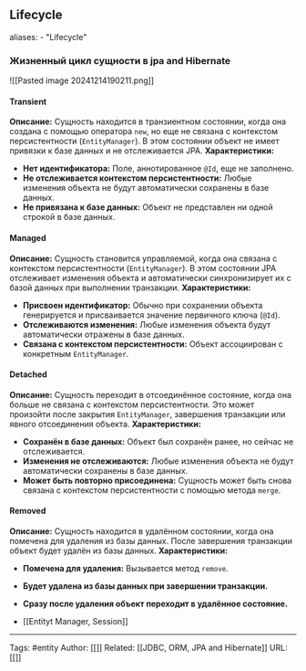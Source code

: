 ## Lifecycle
aliases: 
	- "Lifecycle"

### Жизненный цикл сущности в jpa and Hibernate

![[Pasted image 20241214190211.png]]

#### Transient 
**Описание:** Сущность находится в транзиентном состоянии, когда она создана с помощью оператора `new`, но еще не связана с контекстом персистентности (`EntityManager`). В этом состоянии объект не имеет привязки к базе данных и не отслеживается JPA.
**Характеристики:**
- **Нет идентификатора:** Поле, аннотированное `@Id`, еще не заполнено.
- **Не отслеживается контекстом персистентности:** Любые изменения объекта не будут автоматически сохранены в базе данных.
- **Не привязана к базе данных:** Объект не представлен ни одной строкой в базе данных.
#### Managed
**Описание:** Сущность становится управляемой, когда она связана с контекстом персистентности (`EntityManager`). В этом состоянии JPA отслеживает изменения объекта и автоматически синхронизирует их с базой данных при выполнении транзакции.
**Характеристики:**
- **Присвоен идентификатор:** Обычно при сохранении объекта генерируется и присваивается значение первичного ключа (`@Id`).
- **Отслеживаются изменения:** Любые изменения объекта будут автоматически отражены в базе данных.
- **Связана с контекстом персистентности:** Объект ассоциирован с конкретным `EntityManager`.
#### Detached
**Описание:** Сущность переходит в отсоединённое состояние, когда она больше не связана с контекстом персистентности. Это может произойти после закрытия `EntityManager`, завершения транзакции или явного отсоединения объекта.
**Характеристики:**
- **Сохранён в базе данных:** Объект был сохранён ранее, но сейчас не отслеживается.
- **Изменения не отслеживаются:** Любые изменения объекта не будут автоматически сохранены в базе данных.
- **Может быть повторно присоединена:** Сущность может быть снова связана с контекстом персистентности с помощью метода `merge`.
#### Removed
**Описание:** Сущность находится в удалённом состоянии, когда она помечена для удаления из базы данных. После завершения транзакции объект будет удалён из базы данных.
**Характеристики:**
- **Помечена для удаления:** Вызывается метод `remove`.
- **Будет удалена из базы данных при завершении транзакции.**
- **Сразу после удаления объект переходит в удалённое состояние.**

- [[Entityt Manager, Session]]


---
Tags: #entity
Author: [[]]
Related: [[JDBC, ORM, JPA and Hibernate]]
URL: [[]]